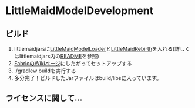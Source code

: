# LittleMaidModelDevelopment

## ビルド

1. littlemaidjarsに[LittleMaidModelLoader](https://www.dropbox.com/sh/tzkdz46y67tuohx/AABO0HA8RW9EyVviDS1Vgqs9a/LittleMaidModelLoader/Fabric)と[LittleMaidRebirth](https://www.dropbox.com/sh/tzkdz46y67tuohx/AABcIg3uqXzAHR7ysdBLEJt3a/LittleMaidReBirth/Fabric)を入れる(詳しくはlittlemaidjars内の[README](https://github.com/Yukkuritaku/LittleMaidModelDevelopment/blob/1.20/littlemaidjars/README.md)を参照)
2. [FabricのWikiページ](https://fabricmc.net/wiki/ja:tutorial:setup)にしたがってセットアップする
3. ./gradlew buildを実行する
4. 多分完了！ビルドしたJarファイルはbuild/libsに入っています。

## ライセンスに関して...


